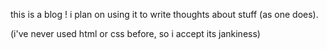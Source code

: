 this is a blog !
i plan on using it to write thoughts about stuff (as one does).
 
(i've never used html or css before, so i accept its jankiness)
